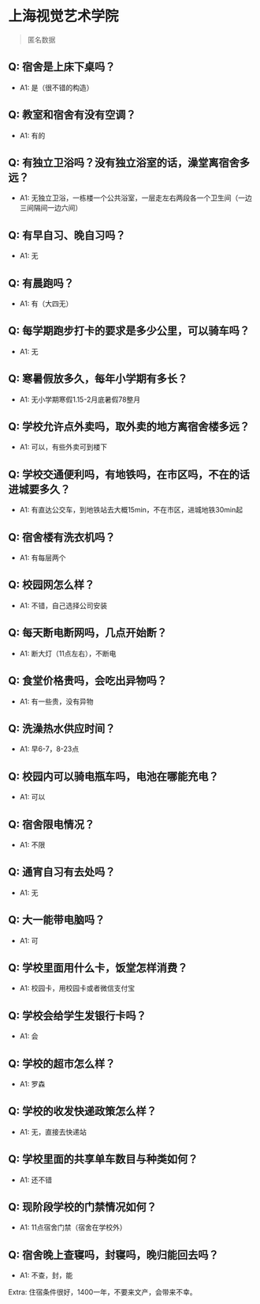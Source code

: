 # 上海视觉艺术学院

> 匿名数据

## Q: 宿舍是上床下桌吗？

- A1: 是（很不错的构造）

## Q: 教室和宿舍有没有空调？

- A1: 有的

## Q: 有独立卫浴吗？没有独立浴室的话，澡堂离宿舍多远？

- A1: 无独立卫浴，一栋楼一个公共浴室，一层走左右两段各一个卫生间（一边三间隔间一边六间）

## Q: 有早自习、晚自习吗？

- A1: 无

## Q: 有晨跑吗？

- A1: 有（大四无）

## Q: 每学期跑步打卡的要求是多少公里，可以骑车吗？

- A1: 无

## Q: 寒暑假放多久，每年小学期有多长？

- A1: 无小学期寒假1.15-2月底暑假78整月

## Q: 学校允许点外卖吗，取外卖的地方离宿舍楼多远？

- A1: 可以，有些外卖可到楼下

## Q: 学校交通便利吗，有地铁吗，在市区吗，不在的话进城要多久？

- A1: 有直达公交车，到地铁站去大概15min，不在市区，进城地铁30min起

## Q: 宿舍楼有洗衣机吗？

- A1: 有每层两个

## Q: 校园网怎么样？

- A1: 不错，自己选择公司安装

## Q: 每天断电断网吗，几点开始断？

- A1: 断大灯（11点左右），不断电

## Q: 食堂价格贵吗，会吃出异物吗？

- A1: 有一些贵，没有异物

## Q: 洗澡热水供应时间？

- A1: 早6-7，8-23点

## Q: 校园内可以骑电瓶车吗，电池在哪能充电？

- A1: 可以

## Q: 宿舍限电情况？

- A1: 不限

## Q: 通宵自习有去处吗？

- A1: 无

## Q: 大一能带电脑吗？

- A1: 可

## Q: 学校里面用什么卡，饭堂怎样消费？

- A1: 校园卡，用校园卡或者微信支付宝

## Q: 学校会给学生发银行卡吗？

- A1: 会

## Q: 学校的超市怎么样？

- A1: 罗森

## Q: 学校的收发快递政策怎么样？

- A1: 无，直接去快递站

## Q: 学校里面的共享单车数目与种类如何？

- A1: 还不错

## Q: 现阶段学校的门禁情况如何？

- A1: 11点宿舍门禁（宿舍在学校外）

## Q: 宿舍晚上查寝吗，封寝吗，晚归能回去吗？

- A1: 不查，封，能

Extra: 住宿条件很好，1400一年，不要来文产，会带来不幸。